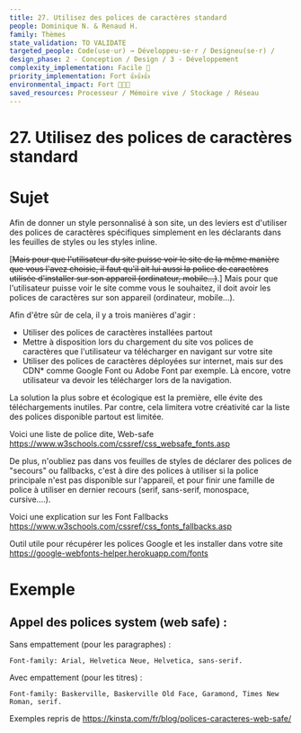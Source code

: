 ```yaml
---
title: 27. Utilisez des polices de caractères standard
people: Dominique N. & Renaud H.
family: Thèmes
state_validation: TO VALIDATE
targeted_people: Code(use·ur) → Développeu·se·r / Designeu(se·r) /
design_phase: 2 - Conception / Design / 3 - Développement
complexity_implementation: Facile 🐣
priority_implementation: Fort 👍👍👍
environmental_impact: Fort 🌱🌱🌱
saved_resources: Processeur / Mémoire vive / Stockage / Réseau
---
```


# 27. Utilisez des polices de caractères standard

# Sujet

Afin de donner un style personnalisé à son site, un des leviers est d'utiliser des polices de caractères spécifiques simplement en les déclarants dans les feuilles de styles ou les styles inline.

[~~Mais pour que l'utilisateur du site puisse voir le site de la même manière que vous l'avez choisie, il faut qu'il ait lui aussi la police de caractères utilisée d'installer sur son appareil (ordinateur, mobile...)~~.] Mais pour que l'utilisateur puisse voir le site comme vous le souhaitez, il doit avoir les polices de caractères sur son appareil (ordinateur, mobile...).

Afin d'être sûr de cela, il y a trois manières d'agir :

- Utiliser des polices de caractères installées partout
- Mettre à disposition lors du chargement du site vos polices de caractères que l'utilisateur va télécharger en navigant sur votre site
- Utiliser des polices de caractères déployées sur internet, mais sur des CDN\* comme Google Font ou Adobe Font par exemple. Là encore, votre utilisateur va devoir les télécharger lors de la navigation.

La solution la plus sobre et écologique est la première, elle évite des téléchargements inutiles. Par contre, cela limitera votre créativité car la liste des polices disponible partout est limitée.

Voici une liste de police dite, Web-safe <https://www.w3schools.com/cssref/css_websafe_fonts.asp>

De plus, n'oubliez pas dans vos feuilles de styles de déclarer des polices de "secours" ou fallbacks, c'est à dire des polices à utiliser si la police principale n'est pas disponible sur l'appareil, et pour finir une famille de police à utiliser en dernier recours (serif, sans-serif, monospace, cursive....).

Voici une explication sur les Font Fallbacks <https://www.w3schools.com/cssref/css_fonts_fallbacks.asp>

Outil utile pour récupérer les polices Google et les installer dans votre site <https://google-webfonts-helper.herokuapp.com/fonts>

# Exemple

## Appel des polices system (web safe) :

Sans empattement (pour les paragraphes) :

`Font-family: Arial, Helvetica Neue, Helvetica, sans-serif.`

Avec empattement (pour les titres) :

`Font-family: Baskerville, Baskerville Old Face, Garamond, Times New Roman, serif.`

Exemples repris de <https://kinsta.com/fr/blog/polices-caracteres-web-safe/>

